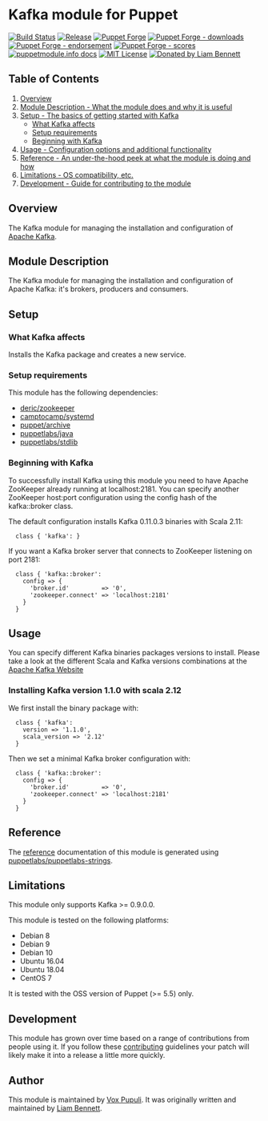 # Kafka module for Puppet

[![Build Status](https://github.com/voxpupuli/puppet-kafka/workflows/CI/badge.svg)](https://github.com/voxpupuli/puppet-kafka/actions?query=workflow%3ACI)
[![Release](https://github.com/voxpupuli/puppet-kafka/actions/workflows/release.yml/badge.svg)](https://github.com/voxpupuli/puppet-kafka/actions/workflows/release.yml)
[![Puppet Forge](https://img.shields.io/puppetforge/v/puppet/kafka.svg)](https://forge.puppetlabs.com/puppet/kafka)
[![Puppet Forge - downloads](https://img.shields.io/puppetforge/dt/puppet/kafka.svg)](https://forge.puppetlabs.com/puppet/kafka)
[![Puppet Forge - endorsement](https://img.shields.io/puppetforge/e/puppet/kafka.svg)](https://forge.puppetlabs.com/puppet/kafka)
[![Puppet Forge - scores](https://img.shields.io/puppetforge/f/puppet/kafka.svg)](https://forge.puppetlabs.com/puppet/kafka)
[![puppetmodule.info docs](http://www.puppetmodule.info/images/badge.png)](http://www.puppetmodule.info/m/puppet-kafka)
[![MIT License](https://img.shields.io/github/license/voxpupuli/puppet-kafka.svg)](LICENSE)
[![Donated by Liam Bennett](https://img.shields.io/badge/donated%20by-Liam%20Bennett-fb7047.svg)](#Author)

## Table of Contents

1. [Overview](#overview)
1. [Module Description - What the module does and why it is useful](#module-description)
1. [Setup - The basics of getting started with Kafka](#setup)
    * [What Kafka affects](#what-kafka-affects)
    * [Setup requirements](#setup-requirements)
    * [Beginning with Kafka](#beginning-with-kafka)
1. [Usage - Configuration options and additional functionality](#usage)
1. [Reference - An under-the-hood peek at what the module is doing and how](#reference)
1. [Limitations - OS compatibility, etc.](#limitations)
1. [Development - Guide for contributing to the module](#development)

## Overview

The Kafka module for managing the installation and configuration of [Apache Kafka](http://kafka.apache.org).

## Module Description

The Kafka module for managing the installation and configuration of Apache Kafka:
it's brokers, producers and consumers.

## Setup

### What Kafka affects

Installs the Kafka package and creates a new service.

### Setup requirements

This module has the following dependencies:

* [deric/zookeeper](https://github.com/deric/puppet-zookeeper)
* [camptocamp/systemd](https://github.com/camptocamp/puppet-systemd)
* [puppet/archive](https://github.com/voxpupuli/puppet-archive)
* [puppetlabs/java](https://github.com/puppetlabs/puppetlabs-java)
* [puppetlabs/stdlib](https://github.com/puppetlabs/puppetlabs-stdlib)

### Beginning with Kafka

To successfully install Kafka using this module you need to have Apache ZooKeeper
already running at localhost:2181. You can specify another ZooKeeper host:port
configuration using the config hash of the kafka::broker class.

The default configuration installs Kafka 0.11.0.3 binaries with Scala 2.11:

```puppet
  class { 'kafka': }
```

If you want a Kafka broker server that connects to ZooKeeper listening on port 2181:

```puppet
  class { 'kafka::broker':
    config => {
      'broker.id'         => '0',
      'zookeeper.connect' => 'localhost:2181'
    }
  }
```

## Usage

You can specify different Kafka binaries packages versions to install. Please
take a look at the different Scala and Kafka versions combinations at the
[Apache Kafka Website](http://kafka.apache.org/downloads.html)

### Installing Kafka version 1.1.0 with scala 2.12

We first install the binary package with:

```puppet
  class { 'kafka':
    version => '1.1.0',
    scala_version => '2.12'
  }
```

Then we set a minimal Kafka broker configuration with:

```puppet
  class { 'kafka::broker':
    config => {
      'broker.id'         => '0',
      'zookeeper.connect' => 'localhost:2181'
    }
  }
```

## Reference

The [reference][1] documentation of this module is generated using [puppetlabs/puppetlabs-strings][2].

## Limitations

This module only supports Kafka >= 0.9.0.0.

This module is tested on the following platforms:

* Debian 8
* Debian 9
* Debian 10
* Ubuntu 16.04
* Ubuntu 18.04
* CentOS 7

It is tested with the OSS version of Puppet (>= 5.5) only.

## Development

This module has grown over time based on a range of contributions from people
using it. If you follow these [contributing][3] guidelines your patch will
likely make it into a release a little more quickly.

## Author

This module is maintained by [Vox Pupuli][4]. It was originally written and
maintained by [Liam Bennett][5].

[1]: https://github.com/voxpupuli/puppet-kafka/blob/master/REFERENCE.md
[2]: https://github.com/puppetlabs/puppetlabs-strings
[3]: https://github.com/voxpupuli/puppet-kafka/blob/master/.github/CONTRIBUTING.md
[4]: https://voxpupuli.org
[5]: https://www.opentable.com
